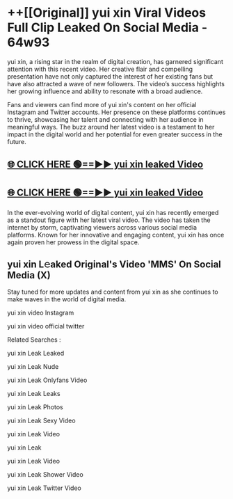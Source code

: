 # ++[[Original]] yui xin Viral Videos Full Clip Leaked On Social Media - 64w93<br>

yui xin, a rising star in the realm of digital creation, has garnered significant attention with this recent video. Her creative flair and compelling presentation have not only captured the interest of her existing fans but have also attracted a wave of new followers. The video’s success highlights her growing influence and ability to resonate with a broad audience.

Fans and viewers can find more of yui xin's content on her official Instagram and Twitter accounts. Her presence on these platforms continues to thrive, showcasing her talent and connecting with her audience in meaningful ways. The buzz around her latest video is a testament to her impact in the digital world and her potential for even greater success in the future.


## [🌐 CLICK HERE 🟢==►► yui xin leaked Video ](https://onlyclips.site?title=yui_xin&ref=git)

## [🌐 CLICK HERE 🟢==►► yui xin leaked Video ](https://onlyclips.site?title=yui_xin&ref=git)


In the ever-evolving world of digital content, yui xin has recently emerged as a standout figure with her latest viral video. The video has taken the internet by storm, captivating viewers across various social media platforms. Known for her innovative and engaging content, yui xin has once again proven her prowess in the digital space.



## yui xin L𝚎aked Original's Video 'MMS' On Social Media (X)


Stay tuned for more updates and content from yui xin as she continues to make waves in the world of digital media.

yui xin video Instagram

yui xin video official twitter


Related Searches :

yui xin Leak Leaked

yui xin Leak Nude

yui xin Leak Onlyfans Video

yui xin Leak Leaks

yui xin Leak Photos

yui xin Leak Sexy Video

yui xin Leak Video

yui xin Leak

yui xin Leak Video

yui xin Leak Shower Video

yui xin Leak Twitter Video

